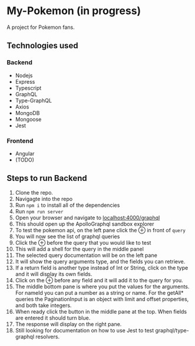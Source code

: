 # My-Pokemon (in progress)

A project for Pokemon fans.

## Technologies used

### Backend

- Nodejs
- Express
- Typescript
- GraphQL
- Type-GraphQL
- Axios
- MongoDB
- Mongoose
- Jest

### Frontend

- Angular
- (TODO)

## Steps to run Backend

1. Clone the repo.
2. Navigagte into the repo
3. Run `npm i` to install all of the dependencies
4. Run `npm run server`
5. Open your browser and navigate to [localhost:4000/graphql]
6. This should open up the ApolloGraphql sandbox explorer
7. To test the pokemon api, on the left pane click the &oplus; in front of `query`
8. You will now see the list of graphql queries
9. Click the &oplus; before the query that you would like to test
10. This will add a shell for the query in the middle panel
11. The selected query documentation will be on the left pane
12. It will show the query arguments type, and the fields you can retrieve.
13. If a return field is another type instead of Int or String, click on the type and it will display its own fields.
14. Click on the &oplus; before any field and it will add it to the query for you.
15. The middle bottom pane is where you put the values for the arguments. For nameId you can put a number as a string or name. For the getAll\* queries the PaginationInput is an object with limit and offset properties, and both take integers.
16. When ready click the button in the middle pane at the top. When fields are entered it should turn blue.
17. The response will display on the right pane.
18. Still looking for documentation on how to use Jest to test graphql/type-graphql resolvers.

[localhost:4000/graphql]: https://localhost:4000/graphql
